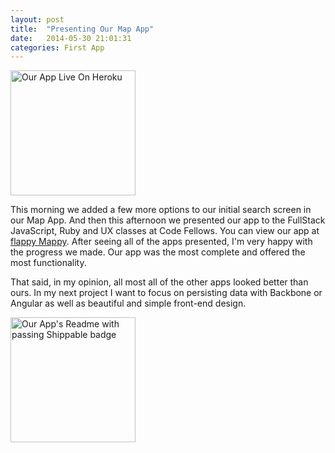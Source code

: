 ```yaml
---
layout: post
title:  "Presenting Our Map App"
date:   2014-05-30 21:01:31
categories: First App
---
```


<img src="http://photos-g.ak.instagram.com/hphotos-ak-xfp1/10387963_394121780727566_1333659592_n.jpg" width="200" height="200" alt="Our App Live On Heroku">

This morning we added a few more options to our initial search screen in our Map App. And then this afternoon we presented our app to the FullStack JavaScript, Ruby and UX classes at Code Fellows. You can view our app at [flappy Mappy](fhttp://murmuring-ravine-6584.herokuapp.com/). After seeing all of the apps presented, I'm very happy with the progress we made. Our app was the most complete and offered the most functionality.

That said, in my opinion, all most all of the other apps looked better than ours. In my next project I want to focus on persisting data with Backbone or Angular as well as beautiful and simple front-end design.

<img src="http://photos-c.ak.instagram.com/hphotos-ak-xpf1/10354456_539702626134810_174029399_n.jpg" width="200" height="200" alt="Our App's Readme with passing Shippable badge">
